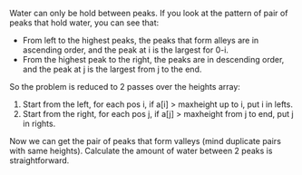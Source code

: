 Water can only be hold between peaks. If you look at the pattern of pair of peaks that hold water, you can see that:

- From left to the highest peaks, the peaks that form alleys are in ascending order, and the peak at i is the largest for 0-i.
- From the highest peak to the right, the peaks are in descending order, and the peak at j is the largest from j to the end.

So the problem is reduced to 2 passes over the heights array:

1. Start from the left, for each pos i, if a[i] > maxheight up to i, put i in lefts.
2. Start from the right, for each pos j, if a[j] > maxheight from j to end, put j in rights.

Now we can get the pair of peaks that form valleys (mind duplicate pairs with same heights). Calculate the amount of water between 2 peaks is straightforward.
